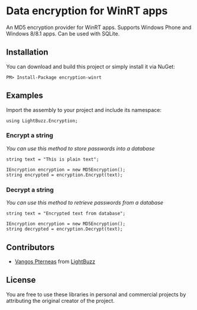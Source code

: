 # Data encryption for WinRT apps

An MD5 encryption provider for WinRT apps. Supports Windows Phone and Windows 8/8.1 apps. Can be used with SQLite.

## Installation
You can download and build this project or simply install it via NuGet:
	
	PM> Install-Package encryption-winrt

## Examples
Import the assembly to your project and include its namespace:
	
	using LightBuzz.Encryption;

### Encrypt a string
*You can use this method to store passwords into a database*
	
	string text = "This is plain text";

	IEncryption encryption = new MD5Encryption();
	string encrypted = encryption.Encrypt(text);

### Decrypt a string
*You can use this method to retrieve passwords from a database*
	
	string text = "Encrypted text from database";

	IEncryption encryption = new MD5Encryption();
	string decrypted = encryption.Decrypt(text);

## Contributors
* [Vangos Pterneas](http://pterneas.com) from [LightBuzz](http://lightbuzz.com)

## License
You are free to use these libraries in personal and commercial projects by attributing the original creator of the project.
